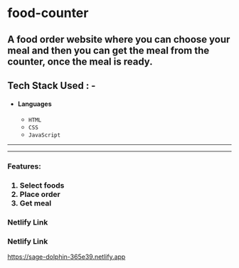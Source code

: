 # food-counter
A food order website where you can choose your meal and then you can get the meal from the counter, once the meal is ready.
---
## Tech Stack Used : -

- #### Languages
  - `HTML`
  - `CSS`
  - `JavaScript`

---

---
<h3>Features:<h3/>
  <ol>
    <li>Select foods</li>
    <li>Place order</li>
    <li>Get meal</li>
    
  </ol>

### Netlify Link

### Netlify Link

https://sage-dolphin-365e39.netlify.app

